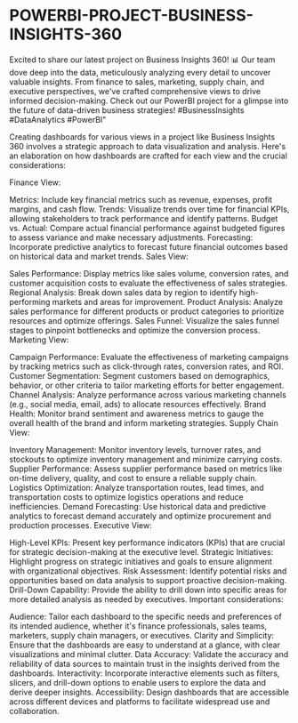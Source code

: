 # POWERBI-PROJECT-BUSINESS-INSIGHTS-360
Excited to share our latest project on Business Insights 360! 📊 Our team dove deep into the data, meticulously analyzing every detail to uncover valuable insights. From finance to sales, marketing, supply chain, and executive perspectives, we've crafted comprehensive views to drive informed decision-making. Check out our PowerBI project for a glimpse into the future of data-driven business strategies! #BusinessInsights #DataAnalytics #PowerBI"


Creating dashboards for various views in a project like Business Insights 360 involves a strategic approach to data visualization and analysis. Here's an elaboration on how dashboards are crafted for each view and the crucial considerations:

Finance View:

Metrics: Include key financial metrics such as revenue, expenses, profit margins, and cash flow.
Trends: Visualize trends over time for financial KPIs, allowing stakeholders to track performance and identify patterns.
Budget vs. Actual: Compare actual financial performance against budgeted figures to assess variance and make necessary adjustments.
Forecasting: Incorporate predictive analytics to forecast future financial outcomes based on historical data and market trends.
Sales View:

Sales Performance: Display metrics like sales volume, conversion rates, and customer acquisition costs to evaluate the effectiveness of sales strategies.
Regional Analysis: Break down sales data by region to identify high-performing markets and areas for improvement.
Product Analysis: Analyze sales performance for different products or product categories to prioritize resources and optimize offerings.
Sales Funnel: Visualize the sales funnel stages to pinpoint bottlenecks and optimize the conversion process.
Marketing View:

Campaign Performance: Evaluate the effectiveness of marketing campaigns by tracking metrics such as click-through rates, conversion rates, and ROI.
Customer Segmentation: Segment customers based on demographics, behavior, or other criteria to tailor marketing efforts for better engagement.
Channel Analysis: Analyze performance across various marketing channels (e.g., social media, email, ads) to allocate resources effectively.
Brand Health: Monitor brand sentiment and awareness metrics to gauge the overall health of the brand and inform marketing strategies.
Supply Chain View:

Inventory Management: Monitor inventory levels, turnover rates, and stockouts to optimize inventory management and minimize carrying costs.
Supplier Performance: Assess supplier performance based on metrics like on-time delivery, quality, and cost to ensure a reliable supply chain.
Logistics Optimization: Analyze transportation routes, lead times, and transportation costs to optimize logistics operations and reduce inefficiencies.
Demand Forecasting: Use historical data and predictive analytics to forecast demand accurately and optimize procurement and production processes.
Executive View:

High-Level KPIs: Present key performance indicators (KPIs) that are crucial for strategic decision-making at the executive level.
Strategic Initiatives: Highlight progress on strategic initiatives and goals to ensure alignment with organizational objectives.
Risk Assessment: Identify potential risks and opportunities based on data analysis to support proactive decision-making.
Drill-Down Capability: Provide the ability to drill down into specific areas for more detailed analysis as needed by executives.
Important considerations:

Audience: Tailor each dashboard to the specific needs and preferences of its intended audience, whether it's finance professionals, sales teams, marketers, supply chain managers, or executives.
Clarity and Simplicity: Ensure that the dashboards are easy to understand at a glance, with clear visualizations and minimal clutter.
Data Accuracy: Validate the accuracy and reliability of data sources to maintain trust in the insights derived from the dashboards.
Interactivity: Incorporate interactive elements such as filters, slicers, and drill-down options to enable users to explore the data and derive deeper insights.
Accessibility: Design dashboards that are accessible across different devices and platforms to facilitate widespread use and collaboration.
